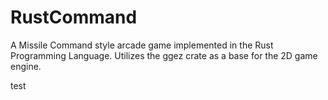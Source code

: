 # RustCommand

A Missile Command style arcade game implemented in the Rust Programming Language.
Utilizes the ggez crate as a base for the 2D game engine.

test